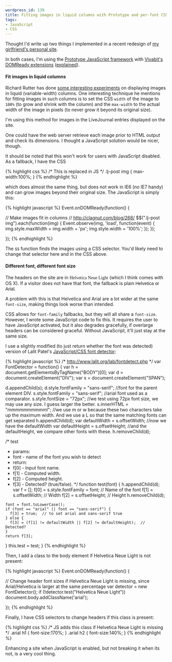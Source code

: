 ```yaml
--- 
wordpress_id: 139
title: Fitting images in liquid columns with Prototype and per-font CSS font-size
tags: 
- JavaScript
- CSS
---
```

Thought I'd write up two things I implemented in a recent redesign of <a href="http://i.johannaost.com">my girlfriend's personal site</a>.

In both cases, I'm using the <a href="http://www.prototypejs.org/">Prototype JavaScript framework</a> with <a href="http://www.skyrocket.be/download/prototype.domReady.js">Vivabit's DOMReady extensions</a> (<a href="http://dean.edwards.name/weblog/2005/09/busted/">explained</a>).

<!--more-->

<h4>Fit images in liquid columns</h4>

Richard Rutter has done <a href="http://clagnut.com/blog/268/">some interesting experiments</a> on displaying images in liquid (variable-width) columns. One interesting technique he mentions for fitting images in such columns is to set the CSS <code>width</code> of the image to <code>100%</code> (to grow and shrink with the column) and the <code>max-width</code> to the actual width of the image in pixels (to never grow it beyond its original size).

I'm using this method for images in the LiveJournal entries displayed on the site.

One could have the web server retrieve each image prior to HTML output and check its dimensions. I thought a JavaScript solution would be nicer, though.

It should be noted that this won't work for users with JavaScript disabled. As a fallback, I have the CSS

{% highlight css %}
/* This is replaced in JS */
.lj-post img {
  max-width:100%;
}
{% endhighlight %}

which does almost the same thing, but does not work in IE6 (no IE7 handy) and can grow images beyond their original size. The JavaScript is simply this:

{% highlight javascript %}
Event.onDOMReady(function() {

  // Make images fit in columns
  // http://clagnut.com/blog/268/
  $$(".lj-post img").each(function(img) {
    Event.observe(img, 'load', function(event) {
      img.style.maxWidth = img.width + 'px';
      img.style.width = '100%';
    });
  });

});
{% endhighlight %}

The <code>$$</code> function finds the images using a CSS selector. You'd likely need to change that selector here and in the CSS above.

<h4>Different font, different font size</h4>

The headers on the site are in <span style="font-family:Helvetica Neue Light">Helvetica Neue Light</span> (which I think comes with OS X). If a visitor does not have that font, the fallback is plain <span style="font-family:Helvetica, Arial">Helvetica or Arial</span>.

A problem with this is that Helvetica and Arial are a lot wider at the same <code>font-size</code>, making things look worse than intended.

CSS allows for <code>font-family</code> fallbacks, but they will all share a <code>font-size</code>. However, I wrote some JavaScript code to fix this. It requires the user to have JavaScript activated, but it also degrades gracefully, if overlarge headers can be considered graceful. Without JavaScript, it'll just stay at the same size.

I use a slightly modified (to just return whether the font was detected) version of Lalit Patel's <a href="http://www.lalit.org/lab/fontdetect.php">JavaScript/CSS font detector</a>:

{% highlight javascript %}
/* http://www.lalit.org/lab/fontdetect.php */
var FontDetector = function() {
  var h = document.getElementsByTagName("BODY")[0];
  var d = document.createElement("DIV");
  var s = document.createElement("SPAN");

  d.appendChild(s);
  d.style.fontFamily = "sans-serif";    //font for the parent element DIV.
  s.style.fontFamily = "sans-serif";    //arial font used as a comparator.
  s.style.fontSize   = "72px";      //we test using 72px font size, we may use any size. I guess larger the better.
  s.innerHTML        = "mmmmmmmmmml";    //we use m or w because these two characters take up the maximum width. And we use a L so that the same matching fonts can get separated
  h.appendChild(d);
  var defaultWidth   = s.offsetWidth;    //now we have the defaultWidth
  var defaultHeight  = s.offsetHeight;  //and the defaultHeight, we compare other fonts with these.
  h.removeChild(d);

  /* test
   * params:
   * font - name of the font you wish to detect
   * return: 
   * f[0] - Input font name.
   * f[1] - Computed width.
   * f[2] - Computed height.
   * f[3] - Detected? (true/false).
   */
  function test(font) {
    h.appendChild(d);
    var f = [];
    f[0] = s.style.fontFamily = font;  // Name of the font
    f[1] = s.offsetWidth;        // Width
    f[2] = s.offsetHeight;        // Height
    h.removeChild(d);

    font = font.toLowerCase();
    if (font == "arial" || font == "sans-serif") {
      f[3] = true;  // to set arial and sans-serif true
    } else {
      f[3] = (f[1] != defaultWidth || f[2] != defaultHeight);  // Detected?
    }
    return f[3];
  }
  this.test = test;
}
{% endhighlight %}

Then, I add a class to the body element if Helvetica Neue Light is not present:

{% highlight javascript %}
Event.onDOMReady(function() {

  // Change header font sizes if Helvetica Neue Light is missing, since Arial/Helvetica is larger at the same percentage
  var detector = new FontDetector();
  if (!detector.test("Helvetica Neue Light"))
    document.body.addClassName('arial');

});
{% endhighlight %}

Finally, I have CSS selectors to change headers if this class is present:

{% highlight css %}
/* JS adds this class if Helvetica Neue Light is missing */
.arial h1 {
  font-size:170%;
}
.arial h2 {
  font-size:140%;
}
{% endhighlight %}

Enhancing a site when JavaScript is enabled, but not breaking it when its not, is a very cool thing.

